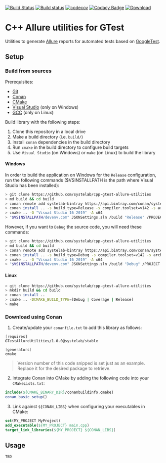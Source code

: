 [![Build Status](https://travis-ci.org/systelab/cpp-gtest-allure-utilities.svg?branch=master)](https://travis-ci.org/systelab/cpp-gtest-allure-utilities)
[![Build status](https://ci.appveyor.com/api/projects/status/aohs1di66maden7x?svg=true)](https://ci.appveyor.com/project/joaquimvila/cpp-gtest-allure-utilities)
[![codecov](https://codecov.io/gh/systelab/cpp-gtest-allure-utilities/branch/master/graph/badge.svg)](https://codecov.io/gh/systelab/cpp-gtest-allure-utilities)
[![Codacy Badge](https://api.codacy.com/project/badge/Grade/e741aa9726794fe182f2629a31df5deb)](https://www.codacy.com/app/joaquimvila/cpp-gtest-allure-utilities?utm_source=github.com&amp;utm_medium=referral&amp;utm_content=systelab/cpp-gtest-allure-utilities&amp;utm_campaign=Badge_Grade)
[![Download](https://api.bintray.com/packages/systelab/conan/GTestAllureUtilities:systelab/images/download.svg)](https://bintray.com/systelab/conan/GTestAllureUtilities:systelab/_latestVersion)


# C++ Allure utilities for GTest

Utilities to generate [Allure](http://allure.qatools.ru/) reports for automated tests based on [GoogleTest](https://github.com/google/googletest).

## Setup

### Build from sources

Prerequisites:
  - [Git](https://git-scm.com/)
  - [Conan](https://conan.io/)
  - [CMake](https://cmake.org/)
  - [Visual Studio](https://visualstudio.microsoft.com/) (only on Windows)
  - [GCC](https://gcc.gnu.org/) (only on Linux)

Build library with the following steps:
  1. Clone this repository in a local drive
  2. Make a build directory (i.e. `build/`)
  3. Install `conan` dependencies in the build directory
  4. Run `cmake` in the build directory to configure build targets
  5. Use `Visual Studio` (on Windows) or `make` (on Linux) to build the library

#### Windows

In order to build the application on Windows for the `Release` configuration, run the following commands ($VSINSTALLPATH is the path where Visual Studio has been installed):

``` bash
> git clone https://github.com/systelab/cpp-gtest-allure-utilities
> md build && cd build
> conan remote add systelab-bintray https://api.bintray.com/conan/systelab/conan
> conan install .. -s build_type=Release -s compiler.toolset=v142 -s arch=x86_64
> cmake .. -G "Visual Studio 16 2019" -A x64
> "$VSINSTALLPATH/devenv.com" JSONSettings.sln /build "Release" /PROJECT "GTestAllureUtilities"
```

However, if you want to `Debug` the source code, you will need these commands:

``` bash
> git clone https://github.com/systelab/cpp-gtest-allure-utilities
> md build && cd build
> conan remote add systelab-bintray https://api.bintray.com/conan/systelab/conan
> conan install .. -s build_type=Debug -s compiler.toolset=v142 -s arch=x86_64
> cmake .. -G "Visual Studio 16 2019" -A x64
> "$VSINSTALLPATH/devenv.com" JSONSettings.sln /build "Debug" /PROJECT "GTestAllureUtilities"
```

#### Linux
``` bash
> git clone https://github.com/systelab/cpp-gtest-allure-utilities
> mkdir build && cd build
> conan install ..
> cmake .. -DCMAKE_BUILD_TYPE=[Debug | Coverage | Release]
> make
```

### Download using Conan

  1. Create/update your `conanfile.txt` to add this library as follows:

```
[requires]
GTestAllureUtilities/1.0.0@systelab/stable

[generators]
cmake
```

> Version number of this code snipped is set just as an example. Replace it for the desired package to retrieve.

  2. Integrate Conan into CMake by adding the following code into your `CMakeLists.txt`:

```cmake
include(${CMAKE_BINARY_DIR}/conanbuildinfo.cmake)
conan_basic_setup()
```

  3. Link against `${CONAN_LIBS}` when configuring your executables in CMake:

```cmake
set(MY_PROJECT MyProject)
add_executable(${MY_PROJECT} main.cpp)
target_link_libraries(${MY_PROJECT} ${CONAN_LIBS})
```

## Usage

```
TBD
```